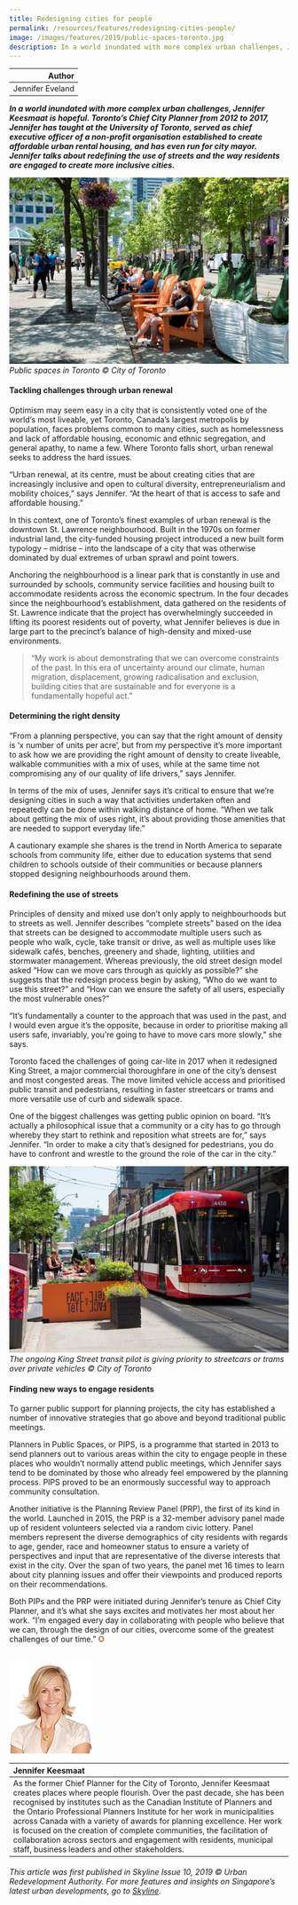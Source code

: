 ```yaml
---
title: Redesigning cities for people
permalink: /resources/features/redesigning-cities-people/
image: /images/features/2019/public-spaces-toronto.jpg
description: In a world inundated with more complex urban challenges, Jennifer Keesmaat is hopeful. Toronto’s Chief City Planner from 2012 to 2017, Jennifer has taught at the University of Toronto, served as chief executive officer of a non-profit organisation established to create affordable urban rental housing, and has even run for city mayor. Jennifer talks about redefining the use of streets and the way residents are engaged to create more inclusive cities. 
---
```


| Author |
|---:|
| Jennifer Eveland |

***In a world inundated with more complex urban challenges, Jennifer Keesmaat is hopeful. Toronto’s Chief City Planner from 2012 to 2017, Jennifer has taught at the University of Toronto, served as chief executive officer of a non-profit organisation established to create affordable urban rental housing, and has even run for city mayor. Jennifer talks about redefining the use of streets and the way residents are engaged to create more inclusive cities.***

![Public spaces in Toronto](/images/features/2019/public-spaces-toronto.jpg/)*Public spaces in Toronto © City of Toronto*

#### **Tackling challenges through urban renewal**

Optimism may seem easy in a city that is consistently voted one of the world’s most liveable, yet Toronto, Canada’s largest metropolis by population, faces problems common to many cities, such as homelessness and lack of affordable housing, economic and ethnic segregation, and general apathy, to name a few. Where Toronto falls short, urban renewal seeks to address the hard issues. 

“Urban renewal, at its centre, must be about creating cities that are increasingly inclusive and open to cultural diversity, entrepreneurialism and mobility choices,” says Jennifer. “At the heart of that is access to safe and affordable housing.” 

In this context, one of Toronto’s finest examples of urban renewal is the downtown St. Lawrence neighbourhood. Built in the 1970s on former industrial land, the city-funded housing project introduced a new built form typology – midrise – into the landscape of a city that was otherwise dominated by dual extremes of urban sprawl and point towers. 

Anchoring the neighbourhood is a linear park that is constantly in use and surrounded by schools, community service facilities and housing built to accommodate residents across the economic spectrum. In the four decades since the neighbourhood’s establishment, data gathered on the residents of St. Lawrence indicate that the project has overwhelmingly succeeded in lifting its poorest residents out of poverty, what Jennifer believes is due in large part to the precinct’s balance of high-density and mixed-use environments.

> “My work is about demonstrating that we can overcome constraints of the past. In this era of uncertainty around our climate, human migration, displacement, growing radicalisation and exclusion, building cities that are sustainable and for everyone is a fundamentally hopeful act.”

#### **Determining the right density** 

“From a planning perspective, you can say that the right amount of density is ‘x number of units per acre’, but from my perspective it’s more important to ask how we are providing the right amount of density to create liveable, walkable communities with a mix of uses, while at the same time not compromising any of our quality of life drivers,” says Jennifer. 

In terms of the mix of uses, Jennifer says it’s critical to ensure that we’re designing cities in such a way that activities undertaken often and repeatedly can be done within walking distance of home. “When we talk about getting the mix of uses right, it’s about providing those amenities that are needed to support everyday life.” 

A cautionary example she shares is the trend in North America to separate schools from community life, either due to education systems that send children to schools outside of their communities or because planners stopped designing neighbourhoods around them. 

#### **Redefining the use of streets**

Principles of density and mixed use don’t only apply to neighbourhoods but to streets as well. Jennifer describes “complete streets” based on the idea that streets can be designed to accommodate multiple users such as people who walk, cycle, take transit or drive, as well as multiple uses like sidewalk cafés, benches, greenery and shade, lighting, utilities and stormwater management. Whereas previously, the old street design model asked “How can we move cars through as quickly as possible?” she suggests that the redesign process begin by asking, “Who do we want to use this street?” and “How can we ensure the safety of all users, especially the most vulnerable ones?” 

“It’s fundamentally a counter to the approach that was used in the past, and I would even argue it’s the opposite, because in order to prioritise making all users safe, invariably, you’re going to have to move cars more slowly,” she says. 

Toronto faced the challenges of going car-lite in 2017 when it redesigned King Street, a major commercial thoroughfare in one of the city’s densest and most congested areas. The move limited vehicle access and prioritised public transit and pedestrians, resulting in faster streetcars or trams and more versatile use of curb and sidewalk space. 

One of the biggest challenges was getting public opinion on board. “It’s actually a philosophical issue that a community or a city has to go through whereby they start to rethink and reposition what streets are for,” says Jennifer. “In order to make a city that’s designed for pedestrians, you do have to confront and wrestle to the ground the role of the car in the city.” 

![King Street transit pilot](/images/features/2019/king-street-toronto.jpg/)*The ongoing King Street transit pilot is giving priority to streetcars or trams over private vehicles © City of Toronto*

#### **Finding new ways to engage residents**

To garner public support for planning projects, the city has established a number of innovative strategies that go above and beyond traditional public meetings.

Planners in Public Spaces, or PIPS, is a programme that started in 2013 to send planners out to various areas within the city to engage people in these places who wouldn’t normally attend public meetings, which Jennifer says tend to be dominated by those who already feel empowered by the planning process. PIPS proved to be an enormously successful way to approach community consultation. 

Another initiative is the Planning Review Panel (PRP), the first of its kind in the world. Launched in 2015, the PRP is a 32-member advisory panel made up of resident volunteers selected via a random civic lottery. Panel members represent the diverse demographics of city residents with regards to age, gender, race and homeowner status to ensure a variety of perspectives and input that are representative of the diverse interests that exist in the city. Over the span of two years, the panel met 16 times to learn about city planning issues and offer their viewpoints and produced reports on their recommendations. 

Both PIPs and the PRP were initiated during Jennifer’s tenure as Chief City Planner, and it’s what she says excites and motivates her most about her work. “I’m engaged every day in collaborating with people who believe that we can, through the design of our cities, overcome some of the greatest challenges of our time.” **<font color="#967942">O</font>**

<br>

<div style="width:150px"><img src="/images/features/2019/jennifer-keesmaat.jpg" alt="Jennifer Keesmaat" /></div>

| **Jennifer Keesmaat** |
|:---|
| As the former Chief Planner for the City of Toronto, Jennifer Keesmaat creates places where people flourish. Over the past decade, she has been recognised by institutes such as the Canadian Institute of Planners and the Ontario Professional Planners Institute for her work in municipalities across Canada with a variety of awards for planning excellence. Her work is focused on the creation of complete communities, the facilitation of collaboration across sectors and engagement with residents, municipal staff, business leaders and other stakeholders. |

###### *This article was first published in Skyline Issue 10, 2019 © Urban Redevelopment Authority. For more features and insights on Singapore’s latest urban developments, go to [Skyline](https://www.ura.gov.sg/Corporate/Resources/Publications/).*
